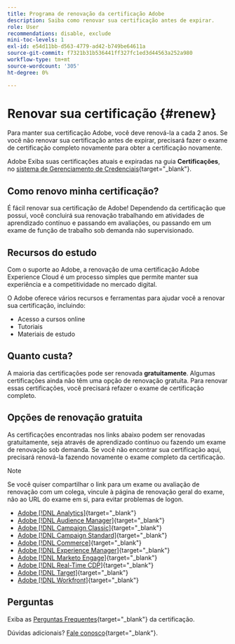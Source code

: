 ```yaml
---
title: Programa de renovação da certificação Adobe
description: Saiba como renovar sua certificação antes de expirar.
role: User
recommendations: disable, exclude
mini-toc-levels: 1
exl-id: e54d11bb-d563-4779-ad42-b749be64611a
source-git-commit: f7321b31b536441ff327fc1ed3d44563a252a980
workflow-type: tm+mt
source-wordcount: '305'
ht-degree: 0%

---
```


# Renovar sua certificação {#renew}

Para manter sua certificação Adobe, você deve renová-la a cada 2 anos. Se você não renovar sua certificação antes de expirar, precisará fazer o exame de certificação completo novamente para obter a certificação novamente.

Adobe Exiba suas certificações atuais e expiradas na guia **Certificações**, no [sistema de Gerenciamento de Credenciais](https://www.certmetrics.com/adobe/candidate/cert_summary.aspx){target="_blank"}.

## Como renovo minha certificação?

É fácil renovar sua certificação de Adobe! Dependendo da certificação que possui, você concluirá sua renovação trabalhando em atividades de aprendizado contínuo e passando em avaliações, ou passando em um exame de função de trabalho sob demanda não supervisionado.

## Recursos do estudo

Com o suporte ao Adobe, a renovação de uma certificação Adobe Experience Cloud é um processo simples que permite manter sua experiência e a competitividade no mercado digital.

O Adobe oferece vários recursos e ferramentas para ajudar você a renovar sua certificação, incluindo:

* Acesso a cursos online
* Tutoriais
* Materiais de estudo

## Quanto custa?

A maioria das certificações pode ser renovada **gratuitamente**. Algumas certificações ainda não têm uma opção de renovação gratuita. Para renovar essas certificações, você precisará refazer o exame de certificação completo.

## Opções de renovação gratuita

As certificações encontradas nos links abaixo podem ser renovadas gratuitamente, seja através de aprendizado contínuo ou fazendo um exame de renovação sob demanda. Se você não encontrar sua certificação aqui, precisará renová-la fazendo novamente o exame completo da certificação.

>[!NOTE]
>
>Se você quiser compartilhar o link para um exame ou avaliação de renovação com um colega, vincule à página de renovação geral do exame, não ao URL do exame em si, para evitar problemas de logon.

* [Adobe [!DNL Analytics]](https://experienceleague.adobe.com/docs/certification/certification/technical-certifications/aa/aa-renew.html){target="_blank"}
* [Adobe [!DNL Audience Manager]](https://experienceleague.adobe.com/docs/certification/certification/technical-certifications/aam/aam-renew.html){target="_blank"}
* [Adobe [!DNL Campaign Classic]](https://experienceleague.adobe.com/docs/certification/certification/technical-certifications/acc/acc-renew.html){target="_blank"}
* [Adobe [!DNL Campaign Standard]](https://experienceleague.adobe.com/docs/certification/certification/technical-certifications/acs/acs-renew.html){target="_blank"}
* [Adobe [!DNL Commerce]](https://experienceleague.adobe.com/docs/certification/certification/technical-certifications/ac/ac-renew.html){target="_blank"}
* [Adobe [!DNL Experience Manager]](https://experienceleague.adobe.com/docs/certification/certification/technical-certifications/aem/aem-renew.html){target="_blank"}
* [Adobe [!DNL Marketo Engage]](https://experienceleague.adobe.com/docs/certification/certification/technical-certifications/ame/ame-renew.html){target="_blank"}
* [Adobe [!DNL Real-Time CDP]](https://experienceleague.adobe.com/docs/certification/certification/technical-certifications/rtcdp/rtcdp-renew.html){target="_blank"}
* [Adobe [!DNL Target]](https://experienceleague.adobe.com/docs/certification/certification/technical-certifications/at/at-renew.html){target="_blank"}
* [Adobe [!DNL Workfront]](https://experienceleague.adobe.com/docs/certification/program/technical-certifications/aw/aw-renew.html){target="_blank"}

## Perguntas

Exiba as [Perguntas Frequentes](https://experienceleague.adobe.com/docs/certification/certification/faq.html){target="_blank"} da certificação.

Dúvidas adicionais? [Fale conosco](mailto:certif@adobe.com){target="_blank"}.
